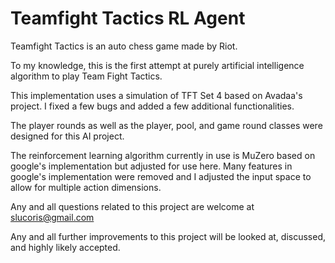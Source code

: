 # Teamfight Tactics RL Agent

Teamfight Tactics is an auto chess game made by Riot.

To my knowledge, this is the first attempt at purely artificial intelligence algorithm to play Team Fight Tactics.

This implementation uses a simulation of TFT Set 4 based on Avadaa's project. I fixed a few bugs and added a few additional functionalities.

The player rounds as well as the player, pool, and game round classes were designed for this AI project.

The reinforcement learning algorithm currently in use is MuZero based on google's implementation but adjusted for use here.
Many features in google's implementation were removed and I adjusted the input space to allow for multiple action dimensions.

Any and all questions related to this project are welcome at slucoris@gmail.com

Any and all further improvements to this project will be looked at, discussed, and highly likely accepted.
